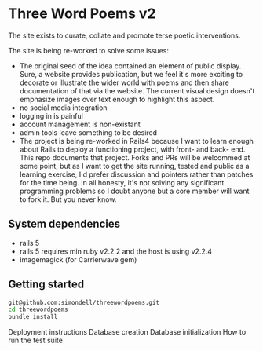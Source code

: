 # Three Word Poems v2

The site exists to curate, collate and promote terse poetic interventions.

The site is being re-worked to solve some issues:

* The original seed of the idea contained an element of public display. Sure, a website provides publication, but we feel it's more exciting to decorate or illustrate the wider world with poems and then share documentation of that via the website. The current visual design doesn't emphasize images over text enough to highlight this aspect.
* no social media integration
* logging in is painful
* account management is non-existant
* admin tools leave something to be desired
* The project is being re-worked in Rails4 because I want to learn enough about Rails to deploy a functioning project, with front- and back- end. This repo documents that project. Forks and PRs will be welcommed at some point, but as I want to get the site running, tested and public as a learning exercise, I'd prefer discussion and pointers rather than patches for the time being. In all honesty, it's not solving any significant programming problems so I doubt anyone but a core member will want to fork it. But you never know.




## System dependencies

* rails 5
* rails 5 requires min ruby v2.2.2 and the host is using v2.2.4
* imagemagick (for Carrierwave gem)



## Getting started

```bash
git@github.com:simondell/threewordpoems.git
cd threewordpoems
bundle install
```

Deployment instructions
Database creation
Database initialization
How to run the test suite
